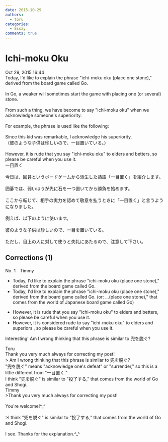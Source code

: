 ```yaml
---
date: 2015-10-29
authors:
  - toru
categories:
  - Essay
comments: true
---
```


# Ichi-moku Oku
<div class="date">Oct 29, 2015 16:44</div>
<div id="post"><div id="body_show_ori">
Today, I'd like to explain the phrase "ichi-moku oku (place one stone)," derived from the board game called Go.<br/><br/>In Go, a weaker will sometimes start the game with placing one (or several) stone.<br/><br/>From such a thing, we have become to say "ichi-moku oku" when we acknowledge someone's superiority.<br/><br/>For example, the phrase is used like the following:<br/><br/>Since this kid was remarkable, I acknowledge his superiority.<br/>（彼のような子供は珍しいので、一目置いている。）<br/><br/>However, it is rude that you say "ichi-moku oku" to elders and betters, so please be careful when you use it.
</div></div>

<!-- more -->

<div id="post_ja"><div id="body_show_mo">
一目置く<br/><br/>今日は、囲碁というボードゲームから派生した熟語「一目置く」を紹介します。<br/><br/>囲碁では、弱いほうが先に石を一つ置いてから勝負を始めます。<br/><br/>ここから転じて、相手の実力を認めて敬意を払うときに「一目置く」と言うようになりました。<br/><br/>例えば、以下のように使います。<br/><br/>彼のような子供は珍しいので、一目を置いている。<br/><br/>ただし、目上の人に対して使うと失礼にあたるので、注意して下さい。
</div></div>

## Corrections (1)
<div id="block"><div class="first_name"> No. 1　<span class="just_name">Timmy</span></div><div id="block2">
<ul class="correction_field">
<li class="incorrect">Today, I'd like to explain the phrase "ichi-moku oku (place one stone)," derived from the board game called Go.</li>
<li class="corrected correct">
Today, I'd like to explain the phrase "ichi-moku oku (place one stone)," derived from the board game called Go. (or: ...(place one stone)," <span class="f_blue">that comes from the world of Japanese board game called Go</span>)
</li>
</ul>
<ul class="correction_field">
<li class="incorrect">However, it is rude that you say "ichi-moku oku" to elders and betters, so please be careful when you use it.</li>
<li class="corrected correct">
However, it is <span class="f_blue">considered </span>rude <span class="f_blue">to</span> say "ichi-moku oku" to elders and <span class="f_blue">superiors</span> , so please be careful when you use it.
</li>
</ul>
<p class="comment_small">
 Interesting! Am I wrong thinking that this phrase is similar to 兜を脱ぐ?
</p>

</div><div class="name"><span class="just_name">Toru</span><br>
Thank you very much always for correcting my post!<br/>&gt; Am I wrong thinking that this phrase is similar to 兜を脱ぐ?<br/>"兜を脱ぐ" means "acknowledge one's defeat" or "surrender," so this is a little different from "一目置く."<br/>I think "兜を脱ぐ" is similar to "投了する," that comes from the world of Go and Shogi.
</div>
<div class="name"><span class="just_name">Timmy</span><br>
&gt;Thank you very much always for correcting my post!<br/><br/>You're welcome!^_^<br/><br/>&gt;I think "兜を脱ぐ" is similar to "投了する," that comes from the world of Go and Shogi.<br/><br/>I see. Thanks for the explanation.^_^
</div>
</div>

